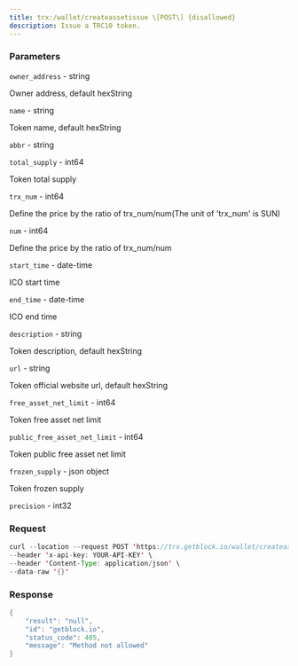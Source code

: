 ```yaml
---
title: trx:/wallet/createassetissue \[POST\] {disallowed}
description: Issue a TRC10 token.
---
```


### Parameters


`owner_address` - string

Owner address, default hexString

`name` - string

Token name, default hexString

`abbr` - string

`total_supply` - int64

Token total supply

`trx_num` - int64

Define the price by the ratio of trx_num/num(The unit of 'trx_num' is
SUN)

`num` - int64

Define the price by the ratio of trx_num/num

`start_time` - date-time

ICO start time

`end_time` - date-time

ICO end time

`description` - string

Token description, default hexString

`url` - string

Token official website url, default hexString

`free_asset_net_limit` - int64

Token free asset net limit

`public_free_asset_net_limit` - int64

Token public free asset net limit

`frozen_supply` - json object

Token frozen supply

`precision` - int32

### Request

``` java
curl --location --request POST 'https://trx.getblock.io/wallet/createassetissue' \
--header 'x-api-key: YOUR-API-KEY' \
--header 'Content-Type: application/json' \
--data-raw '{}'
```

###  Response

``` java
{
    "result": "null",
    "id": "getblock.io",
    "status_code": 405,
    "message": "Method not allowed"
}
```

